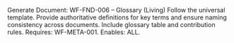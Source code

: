 Generate Document: WF-FND-006 – Glossary (Living)
Follow the universal template. Provide authoritative definitions for key terms and ensure naming consistency across documents. Include glossary table and contribution rules.
Requires: WF-META-001. Enables: ALL.
